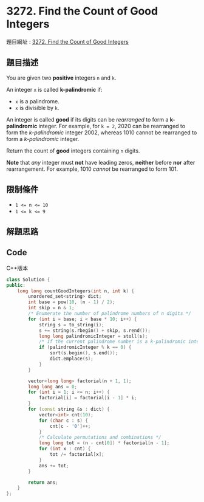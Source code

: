 # 3272. Find the Count of Good Integers

題目網址 : [3272. Find the Count of Good Integers](https://leetcode.com/problems/find-the-count-of-good-integers/description/?envType=daily-question&envId=2025-04-12)

## 題目描述

You are given two **positive** integers `n` and `k`.

An integer `x` is called **k-palindromic** if:

- `x` is a palindrome.
- `x` is divisible by `k`.

An integer is called **good** if its digits can be _rearranged_ to form a **k-palindromic** integer. For example, for `k = 2`, 2020 can be rearranged to form the _k-palindromic_ integer 2002, whereas 1010 cannot be rearranged to form a _k-palindromic_ integer.

Return the count of **good** integers containing `n` digits.

**Note** that _any_ integer must **not** have leading zeros, **neither** before **nor** after rearrangement. For example, 1010 _cannot_ be rearranged to form 101.

## 限制條件

- `1 <= n <= 10`
- `1 <= k <= 9`

## 解題思路

## Code

C++版本

```C++
class Solution {
public:
    long long countGoodIntegers(int n, int k) {
        unordered_set<string> dict;
        int base = pow(10, (n - 1) / 2);
        int skip = n & 1;
        /* Enumerate the number of palindrome numbers of n digits */
        for (int i = base; i < base * 10; i++) {
            string s = to_string(i);
            s += string(s.rbegin() + skip, s.rend());
            long long palindromicInteger = stoll(s);
            /* If the current palindrome number is a k-palindromic integer */
            if (palindromicInteger % k == 0) {
                sort(s.begin(), s.end());
                dict.emplace(s);
            }
        }

        vector<long long> factorial(n + 1, 1);
        long long ans = 0;
        for (int i = 1; i <= n; i++) {
            factorial[i] = factorial[i - 1] * i;
        }
        for (const string &s : dict) {
            vector<int> cnt(10);
            for (char c : s) {
                cnt[c - '0']++;
            }
            /* Calculate permutations and combinations */
            long long tot = (n - cnt[0]) * factorial[n - 1];
            for (int x : cnt) {
                tot /= factorial[x];
            }
            ans += tot;
        }

        return ans;
    }
};
```
